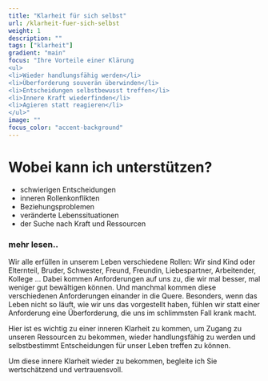 ```yaml
---
title: "Klarheit für sich selbst"
url: /klarheit-fuer-sich-selbst
weight: 1
description: ""
tags: ["klarheit"]
gradient: "main"
focus: "Ihre Vorteile einer Klärung
<ul>
<li>Wieder handlungsfähig werden</li>
<li>Überforderung souverän überwinden</li>
<li>Entscheidungen selbstbewusst treffen</li>
<li>Innere Kraft wiederfinden</li>
<li>Agieren statt reagieren</li>
</ul>"
image: ""
focus_color: "accent-background"
---
```


# Wobei kann ich unterstützen?
- schwierigen Entscheidungen  
- inneren Rollenkonflikten  
- Beziehungsproblemen  
- veränderte Lebenssituationen  
- der Suche nach Kraft und Ressourcen

### mehr lesen..
Wir alle erfüllen in unserem Leben verschiedene Rollen: Wir sind Kind oder Elternteil, Bruder, Schwester, Freund, Freundin, Liebespartner, Arbeitender, Kollege …
Dabei kommen Anforderungen auf uns zu, die wir mal besser, mal weniger gut bewältigen können. Und manchmal kommen diese verschiedenen Anforderungen einander in die Quere.
Besonders, wenn das Leben nicht so läuft, wie wir uns das vorgestellt haben, fühlen wir statt einer Anforderung eine Überforderung, die uns im schlimmsten Fall krank macht.

Hier ist es wichtig zu einer inneren Klarheit zu kommen, um Zugang zu unseren Ressourcen zu bekommen, wieder handlungsfähig zu werden und selbstbestimmt Entscheidungen für unser Leben treffen zu können.

Um diese innere Klarheit wieder zu bekommen, begleite ich Sie wertschätzend und vertrauensvoll.
